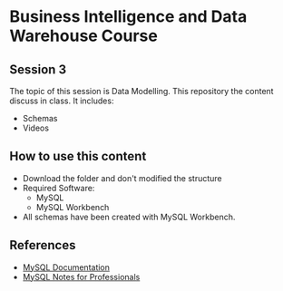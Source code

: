 # Business Intelligence and Data Warehouse Course

## Session 3

The topic of this session is Data Modelling. This repository the content discuss in class. It includes:

  - Schemas
  - Videos

## How to use this content

  - Download the folder and don't modified the structure
  - Required Software:
	  - MySQL
	  - MySQL Workbench
  - All schemas have been created with MySQL Workbench.
  
## References

  - [MySQL Documentation](https://dev.mysql.com/doc/)
  - [MySQL Notes for Professionals](http://books.goalkicker.com/MySQLBook/)